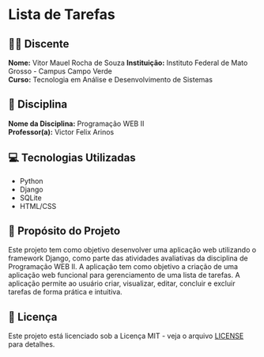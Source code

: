 # Lista de Tarefas

## 👨‍🎓 Discente
**Nome:** Vitor Mauel Rocha de Souza 
**Instituição:** Instituto Federal de Mato Grosso - Campus Campo Verde  
**Curso:** Tecnologia em Análise e Desenvolvimento de Sistemas  

## 📘 Disciplina
**Nome da Disciplina:**  Programação WEB II   
**Professor(a):** Victor Felix Arinos  

## 💻 Tecnologias Utilizadas
- Python
- Django
- SQLite
- HTML/CSS

## 🎯 Propósito do Projeto
Este projeto tem como objetivo desenvolver uma aplicação web utilizando o framework Django, como parte das atividades avaliativas da disciplina de Programação WEB II. A aplicação tem como objetivo a criação de uma aplicação web funcional para gerenciamento de uma lista de tarefas. A aplicação permite ao usuário criar, visualizar, editar, concluir e excluir tarefas de forma prática e intuitiva.

## 📄 Licença
Este projeto está licenciado sob a Licença MIT - veja o arquivo [LICENSE](LICENSE) para detalhes.
